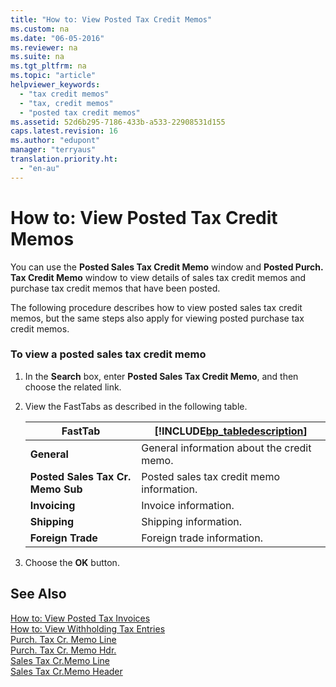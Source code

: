 ```yaml
---
title: "How to: View Posted Tax Credit Memos"
ms.custom: na
ms.date: "06-05-2016"
ms.reviewer: na
ms.suite: na
ms.tgt_pltfrm: na
ms.topic: "article"
helpviewer_keywords: 
  - "tax credit memos"
  - "tax, credit memos"
  - "posted tax credit memos"
ms.assetid: 52d6b295-7186-433b-a533-22908531d155
caps.latest.revision: 16
ms.author: "edupont"
manager: "terryaus"
translation.priority.ht: 
  - "en-au"
---
```

# How to: View Posted Tax Credit Memos
You can use the **Posted Sales Tax Credit Memo** window and **Posted Purch. Tax Credit Memo** window to view details of sales tax credit memos and purchase tax credit memos that have been posted.  
  
 The following procedure describes how to view posted sales tax credit memos, but the same steps also apply for viewing posted purchase tax credit memos.  
  
### To view a posted sales tax credit memo  
  
1.  In the **Search** box, enter **Posted Sales Tax Credit Memo**, and then choose the related link.  
  
2.  View the FastTabs as described in the following table.  
  
    |FastTab|[!INCLUDE[bp_tabledescription](../../ApplicationDesign/includes/bp_tabledescription_md.md)]|  
    |-------------|---------------------------------------|  
    |**General**|General information about the credit memo.|  
    |**Posted Sales Tax Cr. Memo Sub**|Posted sales tax credit memo information.|  
    |**Invoicing**|Invoice information.|  
    |**Shipping**|Shipping information.|  
    |**Foreign Trade**|Foreign trade information.|  
  
3.  Choose the **OK** button.  
  
## See Also  
 [How to: View Posted Tax Invoices](../../LocalFunctionalityForMicrosoftDynamicsNav2016/Australia/how-to-view-posted-tax-invoices.md)   
 [How to: View Withholding Tax Entries](../../LocalFunctionalityForMicrosoftDynamicsNav2016/Australia/how-to-view-withholding-tax-entries.md)   
 [Purch. Tax Cr. Memo Line](../../LocalFunctionalityForMicrosoftDynamicsNav2016/Australia/-$-t_28078-purch.-tax-cr.-memo-line-$-.md)   
 [Purch. Tax Cr. Memo Hdr.](../../LocalFunctionalityForMicrosoftDynamicsNav2016/Australia/-$-t_28077-purch.-tax-cr.-memo-hdr.-$-.md)   
 [Sales Tax Cr.Memo Line](../../LocalFunctionalityForMicrosoftDynamicsNav2016/Australia/-$-t_28074-sales-tax-cr.memo-line-$-.md)   
 [Sales Tax Cr.Memo Header](../../LocalFunctionalityForMicrosoftDynamicsNav2016/Australia/-$-t_28073-sales-tax-cr.memo-header-$-.md)